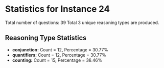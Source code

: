 # Statistics for Instance 24
Total number of questions: 39
Total 3 unique reasoning types are produced.
## Reasoning Type Statistics
- **conjunction:** Count = 12, Percentage = 30.77%
- **quantifiers:** Count = 12, Percentage = 30.77%
- **counting:** Count = 15, Percentage = 38.46%
